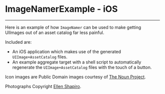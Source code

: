 
ImageNamerExample - iOS
=======================
----

Here is an example of how `ImageNamer` can be used to make getting UIImages out of an asset catalog far less painful.

Included are:
 
* An iOS application which makes use of the generated `UIImage+AssetCatalog` files.
* An example aggregate target with a shell script to automatically regenerate the `UIImage+AssetCatalog` files with the touch of a button. 

Icon images are Public Domain images courtesy of [The Noun Project](http://thenounproject.com/).

Photographs Copyright [Ellen Shapiro](http://www.flickr.com/photos/loudguitars).